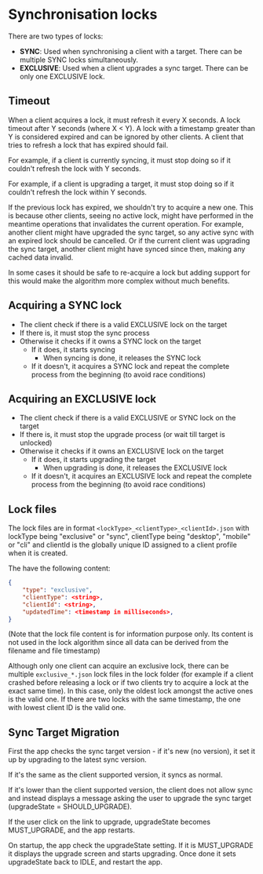 # Synchronisation locks

There are two types of locks:

- **SYNC**: Used when synchronising a client with a target. There can be multiple SYNC locks simultaneously.
- **EXCLUSIVE**: Used when a client upgrades a sync target. There can be only one EXCLUSIVE lock.

## Timeout

When a client acquires a lock, it must refresh it every X seconds. A lock timeout after Y seconds (where X < Y). A lock with a timestamp greater than Y is considered expired and can be ignored by other clients. A client that tries to refresh a lock that has expired should fail.

For example, if a client is currently syncing, it must stop doing so if it couldn't refresh the lock with Y seconds.

For example, if a client is upgrading a target, it must stop doing so if it couldn't refresh the lock within Y seconds.

If the previous lock has expired, we shouldn't try to acquire a new one. This is because other clients, seeing no active lock, might have performed in the meantime operations that invalidates the current operation. For example, another client might have upgraded the sync target, so any active sync with an expired lock should be cancelled. Or if the current client was upgrading the sync target, another client might have synced since then, making any cached data invalid.

In some cases it should be safe to re-acquire a lock but adding support for this would make the algorithm more complex without much benefits.

## Acquiring a SYNC lock

- The client check if there is a valid EXCLUSIVE lock on the target
- If there is, it must stop the sync process
- Otherwise it checks if it owns a SYNC lock on the target
    - If it does, it starts syncing
        - When syncing is done, it releases the SYNC lock
    - If it doesn't, it acquires a SYNC lock and repeat the complete process from the beginning (to avoid race conditions)

## Acquiring an EXCLUSIVE lock

- The client check if there is a valid EXCLUSIVE or SYNC lock on the target
- If there is, it must stop the upgrade process (or wait till target is unlocked)
- Otherwise it checks if it owns an EXCLUSIVE lock on the target
    - If it does, it starts upgrading the target
        - When upgrading is done, it releases the EXCLUSIVE lock
    - If it doesn't, it acquires an EXCLUSIVE lock and repeat the complete process from the beginning (to avoid race conditions)

## Lock files

The lock files are in format `<lockType>_<clientType>_<clientId>.json` with lockType being "exclusive" or "sync", clientType being "desktop", "mobile" or "cli" and clientId is the globally unique ID assigned to a client profile when it is created.

The have the following content:

```json
{
    "type": "exclusive",
    "clientType": <string>,
    "clientId": <string>,
    "updatedTime": <timestamp in milliseconds>,
}
```

(Note that the lock file content is for information purpose only. Its content is not used in the lock algorithm since all data can be derived from the filename and file timestamp)

Although only one client can acquire an exclusive lock, there can be multiple `exclusive_*.json` lock files in the lock folder (for example if a client crashed before releasing a lock or if two clients try to acquire a lock at the exact same time). In this case, only the oldest lock amongst the active ones is the valid one. If there are two locks with the same timestamp, the one with lowest client ID is the valid one.

## Sync Target Migration

First the app checks the sync target version - if it's new (no version), it set it up by upgrading to the latest sync version.

If it's the same as the client supported version, it syncs as normal.

If it's lower than the client supported version, the client does not allow sync and instead displays a message asking the user to upgrade the sync target (upgradeState = SHOULD_UPGRADE).

If the user click on the link to upgrade, upgradeState becomes MUST_UPGRADE, and the app restarts.

On startup, the app check the upgradeState setting. If it is MUST_UPGRADE it displays the upgrade screen and starts upgrading. Once done it sets upgradeState back to IDLE, and restart the app.